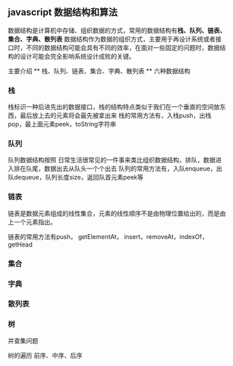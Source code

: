 ## javascript 数据结构和算法
数据结构是计算机中存储、组织数据的方式，常用的数据结构有**栈、队列、链表、集合、字典、散列表**
数据结构作为数据的组织方式，主要用于再设计系统或者接口时，不同的数据结构可能会具有不同的效率，在面对一些固定的问题时，数据结构的设计可能会完全影响系统设计成败的关键。

主要介绍 ** 栈、队列、链表、集合、字典、散列表 ** 六种数据结构

### 栈
栈标识一种后进先出的数据接口，栈的结构特点类似于我们在一个垂直的空间放东西，最后放上去的元素将会最先被拿出来
栈的常用方法有，入栈push，出栈pop，最上面元素peek，toString字符串

### 队列
队列数据结构按照 日常生活很常见的一件事来类比组织数据结构，排队，数据进入排在队尾，数据出去从队头一个个出去
队列的常用方法有，入队enqueue，出队dequeue，队列长度size，返回队首元素peek等

### 链表
链表是数据元素组成的线性集合，元素的线性顺序不是由物理位置给出的，而是由上一个元素指出。

链表的常用方法有push， getElementAt， insert，removeAt，indexOf，getHead

### 集合

### 字典

### 散列表

### 树
并查集问题

树的遍历
前序、中序、后序



